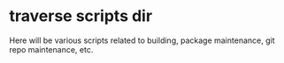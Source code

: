 # traverse scripts dir

Here will be various scripts related to building, package maintenance, git repo maintenance, etc.